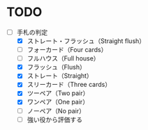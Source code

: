 # TODO

- [ ] 手札の判定
    - [x] ストレート・フラッシュ（Straight flush）
    - [ ] フォーカード（Four cards）
    - [ ] フルハウス（Full house）
    - [x] フラッシュ（Flush）
    - [x] ストレート（Straight）
    - [x] スリーカード（Three cards）
    - [x] ツーペア（Two pair）
    - [x] ワンペア（One pair）
    - [ ] ノーペア（No pair）
    - [ ] 強い役から評価する
